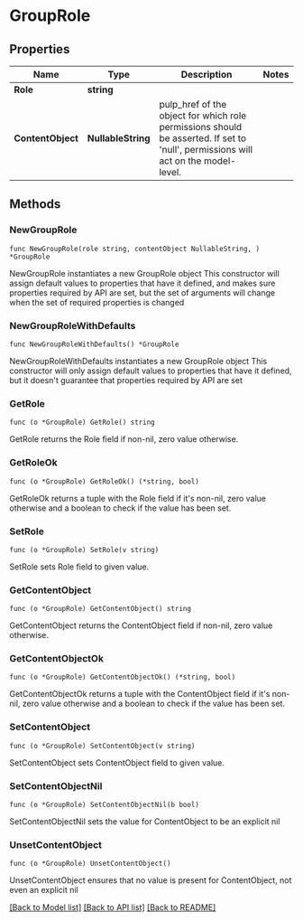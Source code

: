 # GroupRole

## Properties

Name | Type | Description | Notes
------------ | ------------- | ------------- | -------------
**Role** | **string** |  | 
**ContentObject** | **NullableString** | pulp_href of the object for which role permissions should be asserted. If set to &#39;null&#39;, permissions will act on the model-level. | 

## Methods

### NewGroupRole

`func NewGroupRole(role string, contentObject NullableString, ) *GroupRole`

NewGroupRole instantiates a new GroupRole object
This constructor will assign default values to properties that have it defined,
and makes sure properties required by API are set, but the set of arguments
will change when the set of required properties is changed

### NewGroupRoleWithDefaults

`func NewGroupRoleWithDefaults() *GroupRole`

NewGroupRoleWithDefaults instantiates a new GroupRole object
This constructor will only assign default values to properties that have it defined,
but it doesn't guarantee that properties required by API are set

### GetRole

`func (o *GroupRole) GetRole() string`

GetRole returns the Role field if non-nil, zero value otherwise.

### GetRoleOk

`func (o *GroupRole) GetRoleOk() (*string, bool)`

GetRoleOk returns a tuple with the Role field if it's non-nil, zero value otherwise
and a boolean to check if the value has been set.

### SetRole

`func (o *GroupRole) SetRole(v string)`

SetRole sets Role field to given value.


### GetContentObject

`func (o *GroupRole) GetContentObject() string`

GetContentObject returns the ContentObject field if non-nil, zero value otherwise.

### GetContentObjectOk

`func (o *GroupRole) GetContentObjectOk() (*string, bool)`

GetContentObjectOk returns a tuple with the ContentObject field if it's non-nil, zero value otherwise
and a boolean to check if the value has been set.

### SetContentObject

`func (o *GroupRole) SetContentObject(v string)`

SetContentObject sets ContentObject field to given value.


### SetContentObjectNil

`func (o *GroupRole) SetContentObjectNil(b bool)`

 SetContentObjectNil sets the value for ContentObject to be an explicit nil

### UnsetContentObject
`func (o *GroupRole) UnsetContentObject()`

UnsetContentObject ensures that no value is present for ContentObject, not even an explicit nil

[[Back to Model list]](../README.md#documentation-for-models) [[Back to API list]](../README.md#documentation-for-api-endpoints) [[Back to README]](../README.md)


